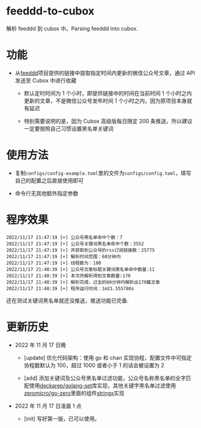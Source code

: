 # feeddd-to-cubox

解析 feeddd 到 cubox 中。Parsing feeddd into cubox.

# 功能

- 从[feeddd](https://github.com/feeddd/feeds)项目提供的链接中提取指定时间内更新的微信公众号文章，通过 API 发送至 Cubox 中进行收藏

  - 默认定时时间为 1 个小时，即提供链接中的时间在当前时间 1 个小时之内更新的文章，不是微信公众号发布时间 1 个小时之内，因为原项目本身就有延迟

  - 特别需要说明的是，因为 Cubox 高级版每日限定 200 条推送，所以建议一定要按照自己习惯设置黑名单关键词

# 使用方法

- 复制`configs/config-example.toml`里的文件为`configs/config.toml`，填写自己的配置之后直接使用即可

- 命令行无其他额外指定参数

# 程序效果

```
2022/11/17 21:47:19 [+] 公众号黑名单命中个数：7
2022/11/17 21:47:19 [+] 公众号关键词黑名单命中个数：3552
2022/11/17 21:47:19 [+] 共获取到公众号的rss订阅链接数：25775
2022/11/17 21:47:19 [+] 解析时间范围：60分钟内
2022/11/17 21:47:19 [+] 线程数为：100
2022/11/17 21:48:39 [+] 公众号文章标题关键词黑名单命中数量:11
2022/11/17 21:48:39 [+] 本次共解析得到文章数量:170
2022/11/17 21:48:39 [+] 解析完成，过去的60分钟内解析出170篇文章
2022/11/17 21:48:39 [+] 程序运行时间：1m21.555786s
```

还在测试关键词黑名单就还没推送，推送功能已完备.

# 更新历史

- 2022 年 11 月 17 日晚

  - [update] 优化代码架构：使用 go 和 chan 实现协程，配置文件中可指定协程数默认为 100，超过 1000 或者小于 1 的话会被设置为 2

  - [add] 添加关键词及公众号黑名单过滤功能，公众号名称黑名单的全字匹配使用[deckarep/golang-set](https://github.com/deckarep/golang-set)库实现，其他关键字黑名单过滤使用[zeromicro/go-zero](https://github.com/zeromicro/go-zero)里面的组件[stringx](https://go-zero.dev/cn/docs/blog/tool/keywords/)实现

- 2022 年 11 月 17 日凌晨 1 点

  - [init] 写好第一版，已可以使用。